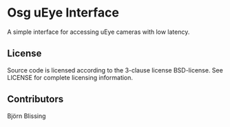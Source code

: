 Osg uEye Interface
===============

A simple interface for accessing uEye cameras with low latency.

License
-------
Source code is licensed according to the 3-clause license BSD-license. 
See LICENSE for complete licensing information. 

Contributors
------------
Björn Blissing
